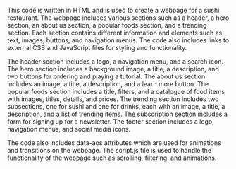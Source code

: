 This code is written in HTML and is used to create a webpage for a sushi restaurant. The webpage includes various sections such as a header, a hero section, an about us section, a popular foods section, and a trending section. Each section contains different information and elements such as text, images, buttons, and navigation menus. The code also includes links to external CSS and JavaScript files for styling and functionality.

The header section includes a logo, a navigation menu, and a search icon. The hero section includes a background image, a title, a description, and two buttons for ordering and playing a tutorial. The about us section includes an image, a title, a description, and a learn more button. The popular foods section includes a title, filters, and a catalogue of food items with images, titles, details, and prices. The trending section includes two subsections, one for sushi and one for drinks, each with an image, a title, a description, and a list of trending items. The subscription section includes a form for signing up for a newsletter. The footer section includes a logo, navigation menus, and social media icons.

The code also includes data-aos attributes which are used for animations and transitions on the webpage. The script.js file is used to handle the functionality of the webpage such as scrolling, filtering, and animations.
